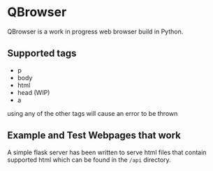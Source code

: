 # QBrowser

QBrowser is a work in progress web browser build in Python.

## Supported tags
- p
- body
- html
- head (WIP)
- a

using any of the other tags will cause an error to be thrown

## Example and Test Webpages that work
A simple flask server has been written to serve html files that contain supported html which can be found in the `/api` directory.
